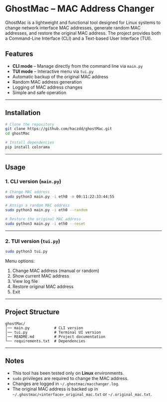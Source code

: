 # GhostMac – MAC Address Changer

GhostMac is a lightweight and functional tool designed for Linux systems to change network interface MAC addresses, generate random MAC addresses, and restore the original MAC address. The project provides both a Command-Line Interface (CLI) and a Text-based User Interface (TUI).

## Features
- **CLI mode** – Manage directly from the command line via `main.py`
- **TUI mode** – Interactive menu via `tui.py`
- Automatic backup of the original MAC address
- Random MAC address generation
- Logging of MAC address changes
- Simple and safe operation

---

## Installation
```bash
# Clone the repository
git clone https://github.com/haczdd/ghostMac.git
cd ghostMac

# Install dependencies
pip install colorama
```

---

## Usage

### 1. CLI version (`main.py`)
```bash
# Change MAC address
sudo python3 main.py -i eth0 -m 00:11:22:33:44:55

# Assign a random MAC address
sudo python3 main.py -i eth0 --random

# Restore the original MAC address
sudo python3 main.py -i eth0 --reset
```

---

### 2. TUI version (`tui.py`)
```bash
sudo python3 tui.py
```
Menu options:
1. Change MAC address (manual or random)
2. Show current MAC address
3. View log file
4. Restore original MAC address
0. Exit

---

## Project Structure
```
ghostMac/
│── main.py           # CLI version
│── tui.py            # Terminal UI version
│── README.md         # Project documentation
└── requirements.txt  # Dependencies
```

---

## Notes
- This tool has been tested only on **Linux** environments.
- `sudo` privileges are required to change the MAC address.
- Changes are logged in `~/.ghostmac/macchanger.log`.
- The original MAC address is backed up in `~/.ghostmac/<interface>_original_mac.txt` or `~/.original_mac.txt`.



